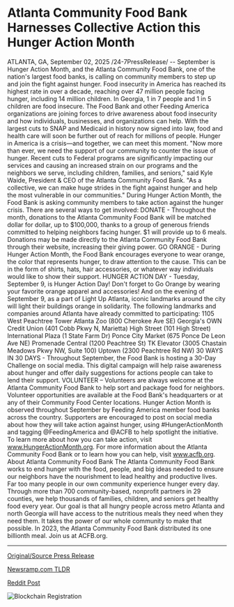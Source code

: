# Atlanta Community Food Bank Harnesses Collective Action this Hunger Action Month

ATLANTA, GA, September 02, 2025 /24-7PressRelease/ -- September is Hunger Action Month, and the Atlanta Community Food Bank, one of the nation's largest food banks, is calling on community members to step up and join the fight against hunger. Food insecurity in America has reached its highest rate in over a decade, reaching over 47 million people facing hunger, including 14 million children. In Georgia, 1 in 7 people and 1 in 5 children are food insecure. The Food Bank and other Feeding America organizations are joining forces to drive awareness about food insecurity and how individuals, businesses, and organizations can help.   With the largest cuts to SNAP and Medicaid in history now signed into law, food and health care will soon be further out of reach for millions of people. Hunger in America is a crisis—and together, we can meet this moment.  "Now more than ever, we need the support of our community to counter the issue of hunger. Recent cuts to Federal programs are significantly impacting our services and causing an increased strain on our programs and the neighbors we serve, including children, families, and seniors," said Kyle Waide, President & CEO of the Atlanta Community Food Bank. "As a collective, we can make huge strides in the fight against hunger and help the most vulnerable in our communities."   During Hunger Action Month, the Food Bank is asking community members to take action against the hunger crisis. There are several ways to get involved:  DONATE - Throughout the month, donations to the Atlanta Community Food Bank will be matched dollar for dollar, up to $100,000, thanks to a group of generous friends committed to helping neighbors facing hunger. $1 will provide up to 6 meals. Donations may be made directly to the Atlanta Community Food Bank through their website, increasing their giving power.   GO ORANGE - During Hunger Action Month, the Food Bank encourages everyone to wear orange, the color that represents hunger, to draw attention to the cause. This can be in the form of shirts, hats, hair accessories, or whatever way individuals would like to show their support.  HUNGER ACTION DAY - Tuesday, September 9, is Hunger Action Day! Don't forget to Go Orange by wearing your favorite orange apparel and accessories! And on the evening of September 9, as a part of Light Up Atlanta, iconic landmarks around the city will light their buildings orange in solidarity. The following landmarks and companies around Atlanta have already committed to participating:  1105 West Peachtree Tower  Atlanta Zoo (800 Cherokee Ave SE) Georgia's OWN Credit Union (401 Cobb Pkwy N, Marietta) High Street (101 High Street) International Plaza (1 State Farm Dr) Ponce City Market (675 Ponce De Leon Ave NE)  Promenade Central (1200 Peachtree St)  TK Elevator (3005 Chastain Meadows Pkwy NW, Suite 100) Uptown (2300 Peachtree Rd NW)  30 WAYS IN 30 DAYS - Throughout September, the Food Bank is hosting a 30-Day Challenge on social media. This digital campaign will help raise awareness about hunger and offer daily suggestions for actions people can take to lend their support.   VOLUNTEER – Volunteers are always welcome at the Atlanta Community Food Bank to help sort and package food for neighbors. Volunteer opportunities are available at the Food Bank's headquarters or at any of their Community Food Center locations.   Hunger Action Month is observed throughout September by Feeding America member food banks across the country. Supporters are encouraged to post on social media about how they will take action against hunger, using #HungerActionMonth and tagging @FeedingAmerica and @ACFB to help spotlight the initiative.   To learn more about how you can take action, visit www.HungerActionMonth.org. For more information about the Atlanta Community Food Bank or to learn how you can help, visit www.acfb.org.  About Atlanta Community Food Bank  The Atlanta Community Food Bank works to end hunger with the food, people, and big ideas needed to ensure our neighbors have the nourishment to lead healthy and productive lives. Far too many people in our own community experience hunger every day. Through more than 700 community-based, nonprofit partners in 29 counties, we help thousands of families, children, and seniors get healthy food every year. Our goal is that all hungry people across metro Atlanta and north Georgia will have access to the nutritious meals they need when they need them. It takes the power of our whole community to make that possible. In 2023, the Atlanta Community Food Bank distributed its one billionth meal. Join us at ACFB.org. 

---

[Original/Source Press Release](https://www.24-7pressrelease.com/press-release/526381/atlanta-community-food-bank-harnesses-collective-action-this-hunger-action-month)
                    

[Newsramp.com TLDR](https://newsramp.com/curated-news/atlanta-food-bank-launches-hunger-action-month-amid-record-food-insecurity/4f1166611b55ee5bf121aeaecc80e8d6) 

 



[Reddit Post](https://www.reddit.com/r/newsramp/comments/1n6m4jd/atlanta_food_bank_launches_hunger_action_month/) 



![Blockchain Registration](https://cdn.newsramp.app/24-7PressRelease/qrcode/259/2/quipblV6.webp)